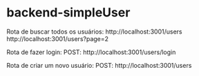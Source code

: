 # backend-simpleUser

Rota de buscar todos os usuários:
http://localhost:3001/users
http://localhost:3001/users?page=2

Rota de fazer login:
POST: http://localhost:3001/users/login

Rota de criar um novo usuário:
POST: http://localhost:3001/users

